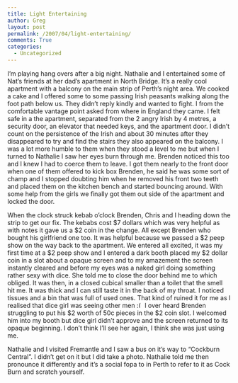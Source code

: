 ```yaml
---
title: Light Entertaining
author: Greg
layout: post
permalink: /2007/04/light-entertaining/
comments: True
categories:
  - Uncategorized
---
```

I&#8217;m playing hang overs after a big night. Nathalie and I entertained some of Nat&#8217;s friends at her dad&#8217;s apartment in North Bridge. It&#8217;s a really cool apartment with a balcony on the main strip of Perth&#8217;s night area. We cooked a cake and I offered some to some passing Irish peasants walking along the foot path below us. They didn&#8217;t reply kindly and wanted to fight. I from the comfortable vantage point asked from where in England they came. I felt safe in a the apartment, separated from the 2 angry Irish by 4 metres, a security door, an elevator that needed keys, and the apartment door. I didn&#8217;t count on the persistence of the Irish and about 30 minutes after they disappeared to try and find the stairs they also appeared on the balcony. I was a lot more humble to them when they stood a level to me but when I turned to Nathalie I saw her eyes burn through me. Brenden noticed this too and I knew I had to coerce them to leave. I got them nearly to the front door when one of them offered to kick box Brenden, he said he was some sort of champ and I stopped doubting him when he removed his front two teeth and placed them on the kitchen bench and started bouncing around. With some help from the girls we finally got them out side of the apartment and locked the door.

When the clock struck kebab o&#8217;clock Brenden, Chris and I heading down the strip to get our fix. The kebabs cost $7 dollars which was very helpful as with notes it gave us a $2 coin in the change. All except Brenden who bought his girlfriend one too. It was helpful because we passed a $2 peep show on the way back to the apartment. We entered all excited, it was my first time at a $2 peep show and I entered a dark booth placed my $2 dollar coin in a slot about a opaque screen and to my amazement the screen instantly cleared and before my eyes was a naked girl doing something rather sexy with dice. She told me to close the door behind me to which obliged. It was then, in a closed cubical smaller than a toilet that the smell hit me. It was thick and I can still taste it in the back of my throat. I noticed tissues and a bin that was full of used ones. That kind of ruined it for me as I realised that dice girl was seeing other men <img src="http://gregology.net/wp-includes/images/smilies/frownie.png" alt=":(" class="wp-smiley" style="height: 1em; max-height: 1em;" /> I over heard Brenden struggling to put his $2 worth of 50c pieces in the $2 coin slot. I welcomed him into my booth but dice girl didn&#8217;t approve and the screen returned to its opaque beginning. I don&#8217;t think I&#8217;ll see her again, I think she was just using me.

Nathalie and I visited Fremantle and I saw a bus on it&#8217;s way to “Cockburn Central”. I didn&#8217;t get on it but I did take a photo. Nathalie told me then pronounce it differently and it&#8217;s a social fopa to in Perth to refer to it as Cock Burn and scratch yourself.